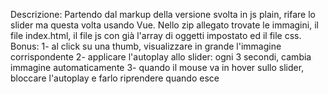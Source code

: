 Descrizione:
Partendo dal markup della versione svolta in js plain, rifare lo slider ma questa volta usando Vue. Nello zip allegato trovate le immagini, il file index.html, il file js con già l'array di oggetti impostato ed il file css.
Bonus:
1- al click su una thumb, visualizzare in grande l'immagine corrispondente
2- applicare l'autoplay allo slider: ogni 3 secondi, cambia immagine automaticamente
3- quando il mouse va in hover sullo slider, bloccare l'autoplay e farlo riprendere quando esce